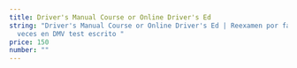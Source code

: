 ```yaml
---
title: Driver's Manual Course or Online Driver's Ed
string: "Driver's Manual Course or Online Driver's Ed | Reexamen por fallar 3
  veces en DMV test escrito "
price: 150
number: ""
---
```

